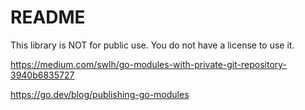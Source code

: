 # README

This library is NOT for public use. You do not have a license to use it.

<https://medium.com/swlh/go-modules-with-private-git-repository-3940b6835727>

<https://go.dev/blog/publishing-go-modules>
